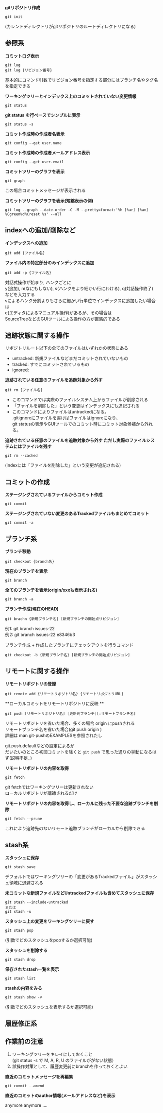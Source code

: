 **gitリポジトリ作成**  
```
git init  
```
(カレントディレクトリがgitリポジトリのルートディレクトリになる)

参照系
-----

**コミットログ表示**  
```
git log
git log {リビジョン番号}
```

基本的にコマンド引数でリビジョン番号を指定する部分にはブランチ名やタグ名を指定できる

**ワーキングツリーとインデックス上のコミットされていない変更情報**  
```
git status
```

**git status を行ベースでシンプルに表示**  
```
git status -s
```

**コミット作成時の作成者名表示**  
```
git config --get user.name
```

**コミット作成時の作成者メールアドレス表示**  
```
git config --get user.email
```

**コミットツリーのグラフを表示**  
```
git graph
```
この場合コミットメッセージが表示される

**コミットツリーのグラフを表示(短縮表示の例)**  
```
git log --graph --date-order -C -M --pretty=format:'%h [%ar] [%an] %Cgreen%d%Creset %s' --all
```

indexへの追加/削除など
--------------------

**インデックスへの追加**  
```
git add {ファイル名}
```

**ファイル内の特定部分のみインデックスに追加**
```
git add -p {ファイル名}
```
対話式操作が始まり, ハンクごとに  
y(追加), n(なにもしない), s(ハンクをより細かい行にわける), q(対話操作終了) などを入力する  
sによるハンク分割よりもさらに細かい行単位でインデックスに追加したい場合は  
e(エディタによるマニュアル操作)があるが、その場合は  
SourceTreeなどのGUIツールによる操作の方が直感的である

追跡状態に関する操作
------
リポジトリルート以下の全てのファイルはいずれかの状態にある
- untracked: 新規ファイルなどまだコミットされていないもの
- tracked: すでにコミットされているもの
- ignored: 

**追跡されている任意のファイルを追跡対象から外す**  
```
git rm {ファイル名}
```
- このコマンドでは実際のファイルシステム上からファイルが削除される
- 「ファイルを削除した」という変更はインデックスにも追記される
- このコマンドによりファイルはuntrackedになる。  
  .gitignoreにファイルを書けばファイルはignoreになり、  
  git statusの表示やGUIツールでのコミット時にコミット対象候補から外れる。

**追跡されている任意のファイルを追跡対象から外す ただし実際のファイルシステムにはファイルを残す**  
  ```
  git rm --cached
  ```
  (indexには「ファイルを削除した」という変更が追記される)


コミットの作成
---------------

**ステージングされているファイルからコミット作成**  
```
git commit
```

**ステージングされていない変更のあるTrackedファイルもまとめてコミット**  
```
git commit -a
```


ブランチ系
-----------

**ブランチ移動**  
```
git checkout {branch名}
```

**現在のブランチを表示**  
```
git branch
```

**全てのブランチを表示(origin/xxxも表示される)**  
```
git branch -a
```

**ブランチ作成(現在のHEAD)**  
```
git brachn {新規ブランチ名} [新規ブランチの開始点リビジョン]
```
  例1: git branch issues-22  
  例2: git branch issues-22 e8346b3   

ブランチ作成 + 作成したブランチにチェックアウトを行うコマンド  
```
git checkout -b {新規ブランチ名} [新規ブランチの開始点リビジョン]
```


リモートに関する操作
---------------------

**リモートリポジトリの登録**  
```
git remote add {リモートリポジトリ名} {リモートリポジトリURL}
```

**ローカルコミットをリモートリポジトリに反映 **  
```
git push [リモートリポジトリ名] [更新元ブランチ][:リモートブランチ名]
```

リモートリポジトリを省いた場合、多くの場合 origin にpushされる  
リモートブランチ名を省いた場合(git push origin )  
詳細は man git-pushのEXAMPLESを参照されたし  

git.push.defaultなどの設定によるが  
だいたいのところ初回コミットを除くと `git push` で思った通りの挙動になるはず(説明不足..)  

**リモートリポジトリの内容を取得**  
```
git fetch
```

git fetchではワーキングツリーは更新されない  
ローカルリポジトリが講師されるだけ

**リモートリポジトリの内容を取得し、ローカルに残った不要な追跡ブランチを削除**  
```
git fetch --prune
```
これにより追跡先のないリモート追跡ブランチがローカルから削除できる



stash系
--------

**スタッシュに保存**  
```
git stash save
```
デフォルトではワーキングツリーの「変更があるTrackedファイル」がスタッシュ領域に退避される

**未コミットな新規ファイルなどUntrackedファイルも含めてスタッシュに保存**  
```
git stash --include-untracked
または
git stash -u
```

**スタッシュ上の変更をワーキングツリーに戻す**  
```
git stash pop
```
(引数でどのスタッシュをpopするか選択可能)

**スタッシュを削除する**  
```
git stash drop
```

**保存されたstash一覧を表示**  
```
git stash list
```

**stashの内容をみる**  
```
git stash show -v
```
(引数でどのスタッシュを表示するか選択可能)

履歴修正系
------------

## 作業前の注意
1. ワーキングツリーをキレイにしておくこと  
  (git status -s で M, A, R, U  のファイルががない状態)
2. 誤操作対策として、履歴変更前にbranchを作っておくとよい  

**直近のコミットメッセージを再編集**  
```
git commit --amend
```

**直近のコミットのauthor情報(メールアドレスなど)を表示**  

anymore anymore ....
